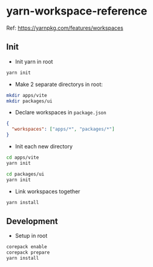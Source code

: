 # yarn-workspace-reference

Ref: https://yarnpkg.com/features/workspaces

## Init
- Init yarn in root
```zsh
yarn init
```
- Make 2 separate directorys in root:
```zsh
mkdir apps/vite
mkdir packages/ui
```
- Declare workspaces in `package.json`
```json
{
  "workspaces": ["apps/*", "packages/*"]
}
```
- Init each new directory
```zsh
cd apps/vite
yarn init
```
```zsh
cd packages/ui
yarn init
```
- Link workspaces together
```zsh
yarn install
```

## Development
- Setup in root
```zsh
corepack enable
corepack prepare
yarn install
```

